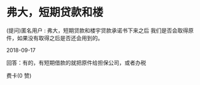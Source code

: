 # 弗大，短期贷款和楼

(提问)匿名用户 : 弗大，短期贷款和楼宇贷款承诺书下来之后 我们是否会取得原件，如果没有取得之后是否还会用到的。

2018-09-17

回答：有的，有短期借款的就把原件给担保公司，或者办税

费卡(0 赞)